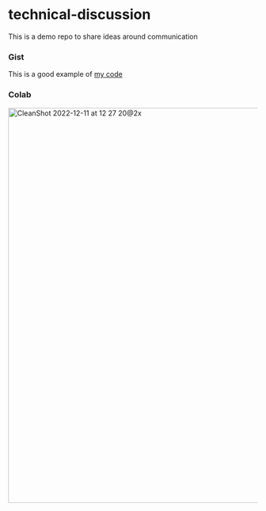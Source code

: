 # technical-discussion
This is a demo repo to share ideas around communication

### Gist
This is a good example of [my code](https://gist.github.com/kbzunder/56261cbef052fe7f5480d4f73f4eeeb3)

### Colab 
<img width="799" alt="CleanShot 2022-12-11 at 12 27 20@2x" src="https://user-images.githubusercontent.com/48279007/206898401-c3f61fe3-b679-49fa-98ae-01599d775c3a.png">

